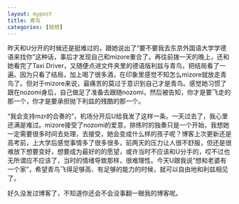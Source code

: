 ```yaml
---
layout: mypost
title: 青鸟
categories: [随想]
---
```

昨天和U分开的时候还是挺难过的，跟她说出了“要不要我去东京外国语大学学德语来找你”这种话，事后才发现自己和mizore重合了。再往前拨一天的晚上，还和她看完了Taxi Driver，又随便点进文件夹里的德语版利兹与青鸟，把结局看了一遍。因为只看了结局，加上喝了很多酒，在印象里感觉不知怎么mizore就放走青鸟了。但对于mizore来说，最痛苦的莫过于意识到自己才是青鸟。感觉她习惯了跟在nozomi身后，自己做足了准备去跟随nozomi，然后被告知，你才是要飞走的那一个，你才是要承担抛下利兹的残酷的那一个。

“我会支持mzr的合奏的”，机场分开后U给我发了这样一条。一天过去了，我心里还满是难过。mizore接受了nozomi的爱意，排练时的独奏只是一个开始，我想她一定需要很多时间去处理，去接受，她会变成什么样的孩子呢？博客上次更新还是高考前，上大学后感觉事情多了很多很多，前两天的压力让人很不舒服，但还是很难放下想要变好，想要成为最好的的愿望，或许当时不应该和U分手的，哎不过也无所谓应不应该了，当时的情绪导致那样，很难理性。今天U跟我说“想和老婆有一个家”，希望青鸟飞得足够高、有足够的能力的时候，就可以自由地和利兹相见了。

好久没发过博客了，不知道你还会不会没事翻一眼我的博客呢。
